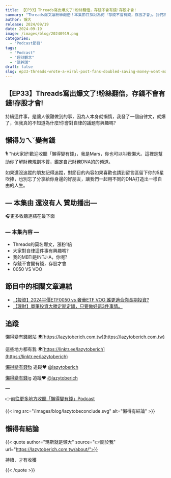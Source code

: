```yaml
---
title: 【EP33】Threads寫出爆文了!粉絲翻倍，存錢不會有錢!存股才會!
summary: "Threads爆文讓粉絲翻倍！本集節目探討為何「存錢不會有錢，存股才會」。我們將分享如何透過社群經營與投資策略，讓你的財富與影響力同步增長，並比較0050與VOO，助你找到最適合的存股之道。"
author: 懶大
release: 2024/09/19
date: 2024-09-19
image: /images/blog/20240919.png
categories:
  - "Podcast節目"
tags:
  - "Podcast"
  - "理財觀念"
  - "講幹話"
draft: false
slug: ep33-threads-wrote-a-viral-post-fans-doubled-saving-money-wont-make-you-rich-only-saving-stocks-will
---
```


## 【EP33】Threads寫出爆文了!粉絲翻倍，存錢不會有錢!存股才會!

持續這件事，是讓人很難做到的事，因為人本身就懶惰，我發了一個自律文，就爆了，但我真的不知道為什麼!你會對自律的議題有興趣嗎?

## 懶得ㄉㄟˇ變有錢

🎙️ "hi大家好!歡迎收聽「懶得變有錢」，我是Mars，你也可以叫我懶大。這裡是幫助你了解財務規劃本質，鑑定自己財務DNA的的頻道。

如果還沒追蹤的朋友記得追蹤，對節目的內容如果喜歡也請到留言區留下你的5星吹捧，也別忘了分享給你身邊的好朋友，讓我們一起用不同的DNA打造出一樣自由的人生。

## — 本集由 還沒有人 贊助播出—

🎧更多收聽連結在最下面

### — 本集內容 —

- Threads的莫名爆文，漲粉1倍
- 大家對自律這件事有興趣嗎?
- 我的MBTI是INTJ-A，你呢?
- 存錢不會變有錢，存股才會
- 0050 VS VOO

## 節目中的相關文章連結

- [【投資】2024平價ETF0050 vs 奢華ETF VOO 誰更適合你長期投資?](https://lazytoberich.com.tw/blog/investing-affordable-vs-luxury-etf-comparison/)
- [【理財】單筆投資大勝定期定額，只要做好這3件事情。](https://lazytoberich.com.tw/blog/finance-a-single-investment-outperforms-regular-fixed-investments-as-long-as-you-do-these-3-things-well/)

## 追蹤

懶得變有錢網站 🌍[https://lazytoberich.com.tw](https://lazytoberich.com.tw)

這些地方都有我 🌍[https://linktr.ee/lazytoberich](https://linktr.ee/lazytoberich)

[懶得變有錢fb](https://www.facebook.com/lazytoberich) 追蹤❤️ [@lazytoberich](https://www.facebook.com/lazytoberich)

[懶得變有錢ig](https://www.instagram.com/lazytoberich/) 追蹤❤️ [@lazytoberich](https://www.instagram.com/lazytoberich/)

—

👉[前往更多地方收聽「懶得變有錢」Podcast](https://solink.soundon.fm/lazytoberich)

{{< img src="/images/blog/lazytobeconclude.svg" alt="懶得有結論" >}}

## 懶得有結論

{{< quote author="瑪斯就是懶大" source="👉關於我" url="https://lazytoberich.com.tw/about/">}}

持續．才有收獲

{{< /quote >}}
